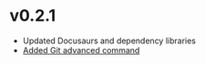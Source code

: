 # v0.2.1

- Updated Docusaurs and dependency libraries
- [Added Git advanced command](/docs/env/git)
